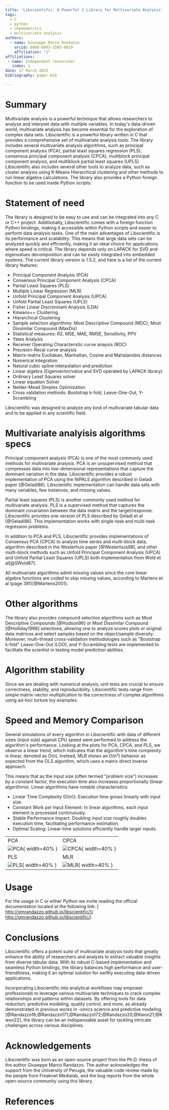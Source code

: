 ```yaml
---
title: 'Libscientific: A Powerful C Library for Multivariate Analysis'
tags:
  - C
  - python
  - chemometrics
  - multivariate analysis
authors:
  - name: Giuseppe Marco Randazzo
    orcid: 0000-0003-1585-0019
    affiliation: "1"
affiliations:
 - name: Independent researcher
   index: 1
date: 17 March 2023
bibliography: paper.bib

---
```


# Summary

Multivariate analysis is a powerful technique that allows researchers to analyze and interpret data with multiple variables.
In today's data-driven world, multivariate analysis has become essential for the exploration of complex data sets.
Libscientific is a powerful library written in C that provides a comprehensive set of multivariate analysis tools.
The library includes several multivariate analysis algorithms, such as principal component analysis (PCA), 
partial least squares regression (PLS), consensus principal component analysis (CPCA), multiblock principal component analysis,
and multiblock partial least squares (UPLS). Libscientific also includes several other tools to analyze data, such as
cluster analysis using K-Means Hierarchical clustering and other methods to run linear algebra calculations.
The library also provides a Python foreign function to be used inside Python scripts.



# Statement of need

The library is designed to be easy to use and can be integrated into any C or C++ project.
Additionally, Libscientific comes with a foreign function Python bindings, making it accessible within Python scripts and easier to perform data analysis tasks.
One of the main advantages of Libscientific is its performance and scalability. 
This means that large data sets can be analyzed quickly and efficiently, making it an ideal choice for applications where speed is critical.
The library depends only on LAPACK for SVD and eigenvalues decomposition and can be easily integrated into embedded systems.
The current library version is 1.5.2, and here is a list of the current library features:

* Principal Component Analysis (PCA)
* Consensus Principal Component Analysis (CPCA)
* Partial Least Squares (PLS)
* Multiple Linear Regression (MLR)
* Unfold Principal Component Analysis (UPCA)
* Unfold Partial Least Squares (UPLS)
* Fisher Linear Discriminant Analysis (LDA)
* Kmeans++ Clustering
* Hierarchical Clustering
* Sample selection algorithms: Most Descriptive Compound (MDC), Most Dissimilar Compound (MaxDis)
* Statistical measures: R2, MSE, MAE, RMSE, Sensitivity, PPV
* Yates Analysis
* Receiver Operating Characteristic curve anaysis (ROC)
* Precision-Recal curve analysis
* Matrix-matrix Euclidean, Manhattan, Cosine and Mahalanobis distances
* Numerical integration
* Natural cubic spline interpolation and prediction
* Linear algebra (Eigenvector/value and SVD operated by LAPACK library)
* Ordinary Least Squares solver
* Linear equation Solver
* Nelder-Mead Simplex Optimization
* Cross validation methods: Bootstrap k-fold, Leave-One-Out, Y-Scrambling

Libscientific was designed to analyze any kind of multivariate tabular data and to be applied in any scientific field.


# Multivariate analyisis algorithms specs

Principal component analysis (PCA) is one of the most commonly used methods for multivariate analysis. PCA is an unsupervised method that compresses data into low-dimensional representations that capture the dominant variation in the data. Libscientific provides a robust implementation of PCA using the NIPALS algorithm described in Geladi paper [@Geladi86]. Libscientific implementation can handle data sets with many variables, few instances, and missing values.

Partial least squares (PLS) is another commonly used method for multivariate analysis. PLS is a supervised method that captures the dominant covariation between the data matrix and the target/response. Libscientific provides one version of PLS described by Geladi et al [@Geladi86]. This implementation works with single-task and multi-task regression problems.

In addition to PCA and PLS, Libscientific provides implementations of Consensus PCA (CPCA) to analyze time series and multi-block data, algorithm described in the Westerhuis paper [@Westerhuis98], and other multi-block methods such as Unfold Principal Component Analysis (UPCA) and Unfold Partial Least Squares (UPLS) both implementation from Wold et al[@SWold87].

All multivariate algorithms admit missing values since the core linear algebra functions are coded to skip missing values, according to Martens et al (page 381)[@Martens2001].


# Other algorithms

The library also provides compound selection algorithms such as Most Descriptive Compounds [@Hudson96] or Most Dissimilar Compound [@Holliday1996] selections, allowing one to analyze scores plots or original data matrices and select samples based on the object/sample diversity.
Moreover, multi-thread cross-validation methodologies such as "Bootstrap k-fold" Leave-One-Out (LOO), and Y-Scrambling tests are implemented to facilitate the scientist in testing model prediction abilities.

# Algorithm stability

Since we are dealing with numerical analysis, unit tests are crucial to ensure correctness, stability, and reproducibility.
Libscientific tests range from simple matrix-vector multiplication to the correctness of complex algorithms using ad-hoc torture toy examples.

# Speed and Memory Comparison

Several simulations of every algorithm in Libscientific with data of different sizes (input size) against CPU speed were performed to address the algorithm's performance.
Looking at the plots for PCA, CPCA, and PLS, we observe a linear trend, which indicates that the algorithm's time complexity is linear, denoted as O(n).
Instead, MLR shows an O(n³) behavior as expected from the OLS algorithm, which uses a matrix direct inverse approach.

This means that as the input size (often termed "problem size") increases by a constant factor, the execution time also increases proportionally (linear algorithms). 
Linear algorithms have notable characteristics:

* Linear Time Complexity (O(n)): Execution time grows linearly with input size.
* Constant Work per Input Element: In linear algorithms, each input element is processed continuously. 
* Stable Performance Impact: Doubling input size roughly doubles execution time, facilitating performance estimation.
* Optimal Scaling: Linear-time solutions efficiently handle larger inputs.
  
|   |   |
|---|---|
| PCA | CPCA |
| ![PCA](performance/pca_input_vs_cputime.png){ width=40% } | ![CPCA](performance/cpca_input_vs_cputime.png){ width=40% } |
| PLS | MLR |
| ![PLS](performance/pls_input_vs_cputime.png){ width=40% } | ![MLR](performance/mlr_input_vs_cputime.png){ width=40% } |

# Usage

For the usage in C or either Python we invite reading the official documentation located at the following link: [ http://gmrandazzo.github.io/libscientific/]( http://gmrandazzo.github.io/libscientific/)

# Conclusions

Libscientific offers a potent suite of multivariate analysis tools that greatly enhance the ability of researchers and analysts to extract valuable insights from diverse tabular data. With its robust C-based implementation and seamless Python bindings, the library balances high performance and user-friendliness, making it an optimal solution for swiftly executing data-driven applications.

Incorporating Libscientific into analytical workflows may empower professionals to leverage various multivariate techniques to crack complex relationships and patterns within datasets. By offering tools for data reduction, predictive modeling, quality control, and more, as already demonstrated in previous works in -omics science and predictive modeling [@Randazzo16;@Randazzo171;@Randazzo172;@Randazzo20;@Kwon21;@Kwon22], the library can be an indispensable asset for tackling intricate challenges across various disciplines.


# Acknowledgements

Libscientific was born as an open-source project from the Ph.D. thesis of the author Giuseppe Marco Randazzo.
The author acknowledges the support from the University of Perugia, the valuable code review made by the people from Freaknet Medialab, and the bug reports from the whole open-source community using this library.


# References
